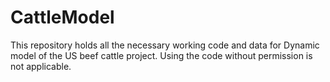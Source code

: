# CattleModel

This repository holds all the necessary working code and data for Dynamic model of the US beef cattle project. Using the code without permission is not applicable.
